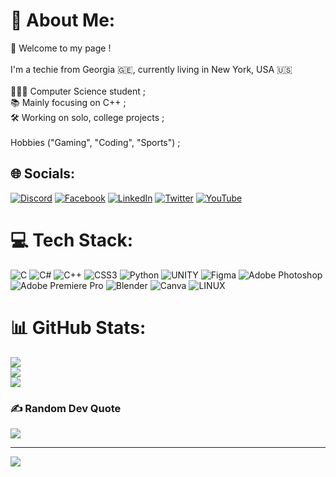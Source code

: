 # 💫 About Me:
👋 Welcome to my page !<br><br>I'm a techie from Georgia 🇬🇪, currently living in New York, USA 🇺🇸<br><br>👨🏽‍💻 Computer Science student ;<br>📚 Mainly focusing on C++ ;<br>🛠️ Working on solo, college projects ;<br> <br>Hobbies ("Gaming", "Coding", "Sports") ;


## 🌐 Socials:
[![Discord](https://img.shields.io/badge/Discord-%237289DA.svg?logo=discord&logoColor=white)](https://discord.gg/https://discord.gg/pxhwKFQ3sh) [![Facebook](https://img.shields.io/badge/Facebook-%231877F2.svg?logo=Facebook&logoColor=white)](https://facebook.com/lashazibzibadzee) [![LinkedIn](https://img.shields.io/badge/LinkedIn-%230077B5.svg?logo=linkedin&logoColor=white)](https://linkedin.com/in/lasha-zibzibadze-bb39a6159) [![Twitter](https://img.shields.io/badge/Twitter-%231DA1F2.svg?logo=Twitter&logoColor=white)](https://twitter.com/lasha0309) [![YouTube](https://img.shields.io/badge/YouTube-%23FF0000.svg?logo=YouTube&logoColor=white)](https://youtube.com/@@lasha-qr1nz) 

# 💻 Tech Stack:
![C](https://img.shields.io/badge/c-%2300599C.svg?style=for-the-badge&logo=c&logoColor=white) ![C#](https://img.shields.io/badge/c%23-%23239120.svg?style=for-the-badge&logo=c-sharp&logoColor=white) ![C++](https://img.shields.io/badge/c++-%2300599C.svg?style=for-the-badge&logo=c%2B%2B&logoColor=white) ![CSS3](https://img.shields.io/badge/css3-%231572B6.svg?style=for-the-badge&logo=css3&logoColor=white) ![Python](https://img.shields.io/badge/python-3670A0?style=for-the-badge&logo=python&logoColor=ffdd54) ![UNITY](https://img.shields.io/badge/Unity-%2320232a.svg?style=for-the-badge&logo=unity&logoColor=white) 	![Figma](https://img.shields.io/badge/figma-%23F24E1E.svg?style=for-the-badge&logo=figma&logoColor=white) ![Adobe Photoshop](https://img.shields.io/badge/adobephotoshop-%2331A8FF.svg?style=for-the-badge&logo=adobephotoshop&logoColor=white) ![Adobe Premiere Pro](https://img.shields.io/badge/Adobe%20Premiere%20Pro-9999FF.svg?style=for-the-badge&logo=Adobe%20Premiere%20Pro&logoColor=white) ![Blender](https://img.shields.io/badge/blender-%23F5792A.svg?style=for-the-badge&logo=blender&logoColor=white) ![Canva](https://img.shields.io/badge/Canva-%2300C4CC.svg?style=for-the-badge&logo=Canva&logoColor=white) ![LINUX](https://img.shields.io/badge/Linux-FCC624?style=for-the-badge&logo=linux&logoColor=black)
# 📊 GitHub Stats:
![](https://github-readme-stats.vercel.app/api?username=lashazibzibadze&theme=blue-green&hide_border=false&include_all_commits=true&count_private=false)<br/>
![](https://github-readme-streak-stats.herokuapp.com/?user=lashazibzibadze&theme=blue-green&hide_border=false)<br/>
![](https://github-readme-stats.vercel.app/api/top-langs/?username=lashazibzibadze&theme=blue-green&hide_border=false&include_all_commits=true&count_private=false&layout=compact)

### ✍️ Random Dev Quote
![](https://quotes-github-readme.vercel.app/api?type=horizontal&theme=tokyonight)

---
[![](https://visitcount.itsvg.in/api?id=lashazibzibadze&icon=5&color=1)](https://visitcount.itsvg.in)

<!-- Proudly created with GPRM ( https://gprm.itsvg.in ) -->
